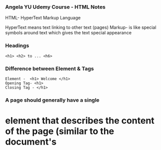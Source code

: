### Angela YU Udemy Course - HTML Notes

HTML- HyperText Markup Language

HyperText means text linking to other text (pages)
Markup- is like special symbols around text which gives the text special appearance

### Headings
```
<h1> <h2> to ... <h6>
```

### Difference between Element & Tags
```
Element -  <h1> Welcome </h1>
Opening Tag- <h1>
Closing Tag - </h1>
```
### A page should generally have a single <h1> element that describes the content of the page (similar to the document's <title> element).

```
<h1>Heading level 1</h1>
<h2>Heading level 2</h2>
<h3>Heading level 3</h3>
<h4>Heading level 4</h4>
<h5>Heading level 5</h5>
<h6>Heading level 6</h6>
```

### Usage notes
1. Heading information can be used by user agents to construct a table of contents for a document automatically.
2. Do not use heading elements to resize text. Instead, use the CSS font-size property.
3. Do not skip heading levels: always start from <h1>, followed by <h2> and so on.

### Paragraph
```
<p> Write your paragraph here. </p>
```
### Self Closing Tags or Void Elements (They don't have contents between tags)
```
<image src="test.jpg"/>
<hr />
```
### Horizontal Rule Line
```
<hr />
```
### Break Element
```
<br />
```